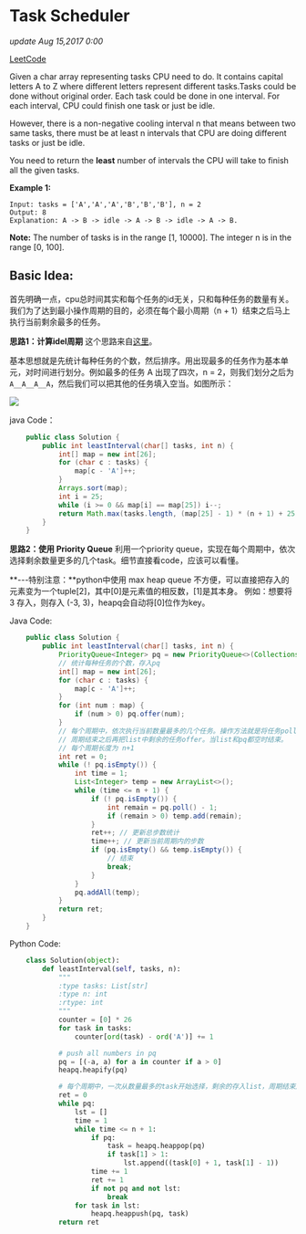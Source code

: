 # Task Scheduler

_update Aug 15,2017 0:00_

[LeetCode](https://leetcode.com/problems/task-scheduler/description/)

Given a char array representing tasks CPU need to do. It contains capital letters A to Z where different letters represent different tasks.Tasks could be done without original order. Each task could be done in one interval. For each interval, CPU could finish one task or just be idle.

However, there is a non-negative cooling interval n that means between two same tasks, there must be at least n intervals that CPU are doing different tasks or just be idle.

You need to return the **least** number of intervals the CPU will take to finish all the given tasks.

**Example 1:**

```text
Input: tasks = ['A','A','A','B','B','B'], n = 2
Output: 8
Explanation: A -> B -> idle -> A -> B -> idle -> A -> B.
```

**Note:** The number of tasks is in the range \[1, 10000\]. The integer n is in the range \[0, 100\].

## Basic Idea:

首先明确一点，cpu总时间其实和每个任务的id无关，只和每种任务的数量有关。我们为了达到最小操作周期的目的，必须在每个最小周期（n + 1）结束之后马上执行当前剩余最多的任务。

**思路1：计算idel周期** 这个思路来自[这里](https://discuss.leetcode.com/topic/92852/concise-java-solution-o-n-time-o-26-space)。

基本思想就是先统计每种任务的个数，然后排序。用出现最多的任务作为基本单元，对时间进行划分。例如最多的任务 A 出现了四次，n = 2，则我们划分之后为 `A__A__A__A`，然后我们可以把其他的任务填入空当。如图所示： 

![](../../.gitbook/assets/WechatIMG25%20%281%29.jpg)

java Code：

```java
    public class Solution {
        public int leastInterval(char[] tasks, int n) {
            int[] map = new int[26];
            for (char c : tasks) {
                map[c - 'A']++;
            }
            Arrays.sort(map);
            int i = 25;
            while (i >= 0 && map[i] == map[25]) i--;
            return Math.max(tasks.length, (map[25] - 1) * (n + 1) + 25 - i);
        }
    }
```

**思路2：使用 Priority Queue** 利用一个priority queue，实现在每个周期中，依次选择剩余数量更多的几个task。细节直接看code，应该可以看懂。

**---特别注意：**python中使用 max heap queue 不方便，可以直接把存入的元素变为一个tuple\[2\]，其中\[0\]是元素值的相反数，\[1\]是其本身。 例如：想要将 3 存入，则存入 \(-3, 3\)，heapq会自动将\[0\]位作为key。

Java Code:

```java
    public class Solution {
        public int leastInterval(char[] tasks, int n) {
            PriorityQueue<Integer> pq = new PriorityQueue<>(Collections.reverseOrder());
            // 统计每种任务的个数，存入pq
            int[] map = new int[26];
            for (char c : tasks) {
                map[c - 'A']++;
            }
            for (int num : map) {
                if (num > 0) pq.offer(num);
            }
            // 每个周期中，依次执行当前数量最多的几个任务。操作方法就是将任务poll之后，剩余数量存入list，
            // 周期结束之后再把list中剩余的任务offer。当list和pq都空时结束。
            // 每个周期长度为 n+1
            int ret = 0;
            while (! pq.isEmpty()) {
                int time = 1;
                List<Integer> temp = new ArrayList<>();
                while (time <= n + 1) {
                    if (! pq.isEmpty()) {
                        int remain = pq.poll() - 1;
                        if (remain > 0) temp.add(remain);
                    }
                    ret++; // 更新总步数统计
                    time++; // 更新当前周期内的步数
                    if (pq.isEmpty() && temp.isEmpty()) {
                        // 结束
                        break;
                    }
                }
                pq.addAll(temp);
            }
            return ret;
        }
    }
```

Python Code:

```python
    class Solution(object):
        def leastInterval(self, tasks, n):
            """
            :type tasks: List[str]
            :type n: int
            :rtype: int
            """
            counter = [0] * 26
            for task in tasks:
                counter[ord(task) - ord('A')] += 1

            # push all numbers in pq
            pq = [(-a, a) for a in counter if a > 0]
            heapq.heapify(pq)

            # 每个周期中，一次从数量最多的task开始选择，剩余的存入list，周期结束后push回pq
            ret = 0
            while pq:
                lst = []
                time = 1
                while time <= n + 1:
                    if pq:
                        task = heapq.heappop(pq)
                        if task[1] > 1:
                            lst.append((task[0] + 1, task[1] - 1))
                    time += 1
                    ret += 1
                    if not pq and not lst:
                        break
                for task in lst:
                    heapq.heappush(pq, task)
            return ret
```

